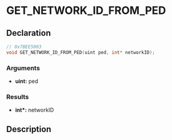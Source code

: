 # GET_NETWORK_ID_FROM_PED

## Declaration
```cpp
// 0x7BEE5003
void GET_NETWORK_ID_FROM_PED(uint ped, int* networkID);
```

### Arguments
- **uint:** ped

### Results
- **int\*:** networkID

## Description
